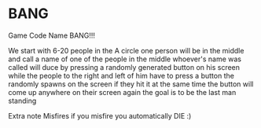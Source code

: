 # BANG

Game Code Name BANG!!!


We start with 6-20 people in the A circle one person will be in the middle and call a name of one of the people in the middle whoever's name was called will duce by pressing a randomly generated button on his screen while the people to the right and left of him have to press a button the randomly spawns on the screen if they hit it at the same time the button will come up anywhere on their screen again the goal is to be the last man standing 


Extra note 
Misfires if you misfire you automatically DIE :)

